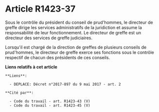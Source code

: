 # Article R1423-37

Sous le contrôle du président du conseil de prud'hommes, le directeur de greffe dirige les services administratifs de la
juridiction et assume la responsabilité de leur fonctionnement. Le directeur de greffe est un  directeur des services de
greffe judiciaires. 

Lorsqu'il est chargé de la direction de greffes de plusieurs conseils de prud'hommes, le directeur de greffe exerce ses
fonctions sous le contrôle respectif de chacun des présidents de ces conseils.

**Liens relatifs à cet article**

	**Liens**:

	  - DEPLACE: Décret n°2017-897 du 9 mai 2017 - art. 2

	**Cité par**:

	  - Code du travail - art. R1423-43 (V)
	  - Code du travail - art. R1423-45 (V)
